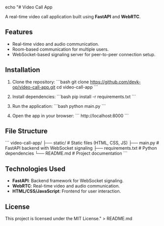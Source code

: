 echo "# Video Call App

A real-time video call application built using **FastAPI** and **WebRTC**.

## Features
- Real-time video and audio communication.
- Room-based communication for multiple users.
- WebSocket-based signaling server for peer-to-peer connection setup.

## Installation
1. Clone the repository:
   \`\`\`bash
   git clone https://github.com/devk-op/video-call-app.git
   cd video-call-app
   \`\`\`

2. Install dependencies:
   \`\`\`bash
   pip install -r requirements.txt
   \`\`\`

3. Run the application:
   \`\`\`bash
   python main.py
   \`\`\`

4. Open the app in your browser:
   \`\`\`
   http://localhost:8000
   \`\`\`

## File Structure
\`\`\`
video-call-app/
├── static/                 # Static files (HTML, CSS, JS)
├── main.py                 # FastAPI backend with WebSocket signaling
├── requirements.txt        # Python dependencies
└── README.md               # Project documentation
\`\`\`

## Technologies Used
- **FastAPI**: Backend framework for WebSocket signaling.
- **WebRTC**: Real-time video and audio communication.
- **HTML/CSS/JavaScript**: Frontend for user interaction.

## License
This project is licensed under the MIT License." > README.md

